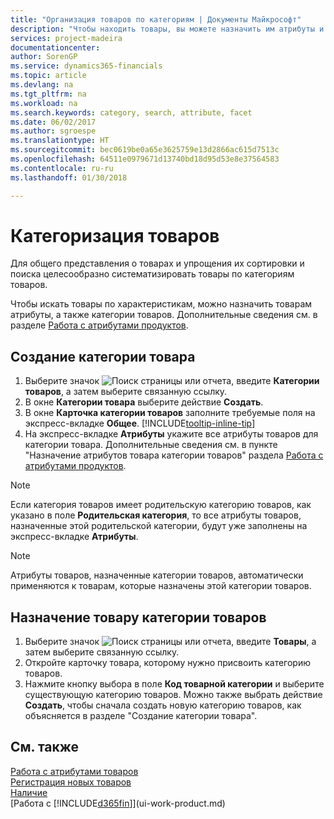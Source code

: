 ```yaml
---
title: "Организация товаров по категориям | Документы Майкрософт"
description: "Чтобы находить товары, вы можете назначить им атрибуты и упорядочить их по категориям."
services: project-madeira
documentationcenter: 
author: SorenGP
ms.service: dynamics365-financials
ms.topic: article
ms.devlang: na
ms.tgt_pltfrm: na
ms.workload: na
ms.search.keywords: category, search, attribute, facet
ms.date: 06/02/2017
ms.author: sgroespe
ms.translationtype: HT
ms.sourcegitcommit: bec0619be0a65e3625759e13d2866ac615d7513c
ms.openlocfilehash: 64511e0979671d13740bd18d95d53e8e37564583
ms.contentlocale: ru-ru
ms.lasthandoff: 01/30/2018

---
```

# <a name="categorize-items"></a>Категоризация товаров
Для общего представления о товарах и упрощения их сортировки и поиска целесообразно систематизировать товары по категориям товаров.

Чтобы искать товары по характеристикам, можно назначить товарам атрибуты, а также категории товаров. Дополнительные сведения см. в разделе [Работа с атрибутами продуктов](inventory-how-work-item-attributes.md).

## <a name="to-create-an-item-category"></a>Создание категории товара
1. Выберите значок ![Поиск страницы или отчета](media/ui-search/search_small.png "Значок поиска страницы или отчета"), введите **Категории товаров**, а затем выберите связанную ссылку.
2. В окне **Категории товара** выберите действие **Создать**.
3. В окне **Карточка категории товаров** заполните требуемые поля на экспресс-вкладке **Общее**. [!INCLUDE[tooltip-inline-tip](includes/tooltip-inline-tip_md.md)]
4. На экспресс-вкладке **Атрибуты** укажите все атрибуты товаров для категории товара. Дополнительные сведения см. в пункте "Назначение атрибутов товара категории товаров" раздела [Работа с атрибутами продуктов](inventory-how-work-item-attributes.md).

> [!NOTE]  
>   Если категория товаров имеет родительскую категорию товаров, как указано в поле **Родительская категория**, то все атрибуты товаров, назначенные этой родительской категории, будут уже заполнены на экспресс-вкладке **Атрибуты**.

> [!NOTE]  
>   Атрибуты товаров, назначенные категории товаров, автоматически применяются к товарам, которые назначены этой категории товаров.

## <a name="to-assign-an-item-category-to-an-item"></a>Назначение товару категории товаров
1. Выберите значок ![Поиск страницы или отчета](media/ui-search/search_small.png "Значок поиска страницы или отчета"), введите **Товары**, а затем выберите связанную ссылку.
2. Откройте карточку товара, которому нужно присвоить категорию товаров.
3. Нажмите кнопку выбора в поле **Код товарной категории** и выберите существующую категорию товаров. Можно также выбрать действие **Создать**, чтобы сначала создать новую категорию товаров, как объясняется в разделе "Создание категории товара".

## <a name="see-also"></a>См. также
[Работа с атрибутами товаров](inventory-how-work-item-attributes.md)  
[Регистрация новых товаров](inventory-how-register-new-items.md)  
[Наличие](inventory-manage-inventory.md)  
[Работа с [!INCLUDE[d365fin](includes/d365fin_md.md)]](ui-work-product.md)

